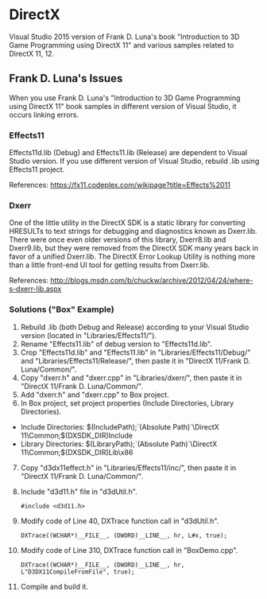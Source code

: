 # DirectX
Visual Studio 2015 version of Frank D. Luna's book "Introduction to 3D Game Programming using DirectX 11" and various samples related to DirectX 11, 12.

## Frank D. Luna's Issues
When you use Frank D. Luna's "Introduction to 3D Game Programming using DirectX 11" book samples in different version of Visual Studio, it occurs linking errors.

### Effects11
Effects11d.lib (Debug) and Effects11.lib (Release) are dependent to Visual Studio version.
If you use different version of Visual Studio, rebuild .lib using Effects11 project.

References: https://fx11.codeplex.com/wikipage?title=Effects%2011

### Dxerr
One of the little utility in the DirectX SDK is a static library for converting HRESULTs to text strings for debugging and diagnostics known as Dxerr.lib. There were once even older versions of this library, Dxerr8.lib and Dxerr9.lib, but they were removed from the DirectX SDK many years back in favor of a unified Dxerr.lib. The DirectX Error Lookup Utility is nothing more than a little front-end UI tool for getting results from Dxerr.lib.

References: http://blogs.msdn.com/b/chuckw/archive/2012/04/24/where-s-dxerr-lib.aspx

### Solutions ("Box" Example)
1. Rebuild .lib (both Debug and Release) according to your Visual Studio version (located in "Libraries/Effects11/").
2. Rename "Effects11.lib" of debug version to "Effects11d.lib".
3. Crop "Effects11d.lib" and "Effects11.lib" in "Libraries/Effects11/Debug/" and "Libraries/Effects11/Release/", then paste it in "DirectX 11/Frank D. Luna/Common/".
4. Copy "dxerr.h" and "dxerr.cpp" in "Libraries/dxerr/", then paste it in "DirectX 11/Frank D. Luna/Common/".      
5. Add "dxerr.h" and "dxerr.cpp" to Box project.
6. In Box project, set project properties (Include Directories, Library Directories).
- Include Directories: $(IncludePath);`(Absolute Path)`\DirectX 11\Common;$(DXSDK_DIR)Include  
- Library Directories: $(LibraryPath);`(Absolute Path)`\DirectX 11\Common;$(DXSDK_DIR)Lib\x86
7. Copy "d3dx11effect.h" in "Libraries/Effects11/inc/", then paste it in "DirectX 11/Frank D. Luna/Common/". 
8. Include "d3d11.h" file in "d3dUtil.h".

    `#include <d3d11.h>`
9. Modify code of Line 40, DXTrace function call in "d3dUtil.h".

    `DXTrace((WCHAR*)__FILE__, (DWORD)__LINE__, hr, L#x, true);`
10. Modify code of Line 310, DXTrace function call in "BoxDemo.cpp".

    `DXTrace((WCHAR*)__FILE__, (DWORD)__LINE__, hr, L"D3DX11CompileFromFile", true);`
11. Compile and build it.